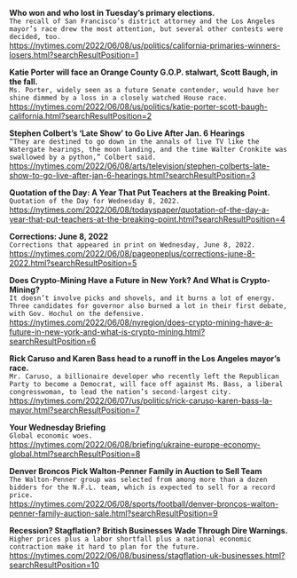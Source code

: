 **Who won and who lost in Tuesday’s primary elections.**\
`The recall of San Francisco’s district attorney and the Los Angeles mayor’s race drew the most attention, but several other contests were decided, too.`\
https://nytimes.com/2022/06/08/us/politics/california-primaries-winners-losers.html?searchResultPosition=1

**Katie Porter will face an Orange County G.O.P. stalwart, Scott Baugh, in the fall.**\
`Ms. Porter, widely seen as a future Senate contender, would have her shine dimmed by a loss in a closely watched House race.`\
https://nytimes.com/2022/06/08/us/politics/katie-porter-scott-baugh-california.html?searchResultPosition=2

**Stephen Colbert’s ‘Late Show’ to Go Live After Jan. 6 Hearings**\
`“They are destined to go down in the annals of live TV like the Watergate hearings, the moon landing, and the time Walter Cronkite was swallowed by a python,” Colbert said.`\
https://nytimes.com/2022/06/08/arts/television/stephen-colberts-late-show-to-go-live-after-jan-6-hearings.html?searchResultPosition=3

**Quotation of the Day: A Year That Put Teachers at the Breaking Point.**\
`Quotation of the Day for Wednesday 8, 2022.`\
https://nytimes.com/2022/06/08/todayspaper/quotation-of-the-day-a-year-that-put-teachers-at-the-breaking-point.html?searchResultPosition=4

**Corrections: June 8, 2022**\
`Corrections that appeared in print on Wednesday, June 8, 2022.`\
https://nytimes.com/2022/06/08/pageoneplus/corrections-june-8-2022.html?searchResultPosition=5

**Does Crypto-Mining Have a Future in New York? And What is Crypto-Mining?**\
`It doesn’t involve picks and shovels, and it burns a lot of energy. Three candidates for governor also burned a lot in their first debate, with Gov. Hochul on the defensive.`\
https://nytimes.com/2022/06/08/nyregion/does-crypto-mining-have-a-future-in-new-york-and-what-is-crypto-mining.html?searchResultPosition=6

**Rick Caruso and Karen Bass head to a runoff in the Los Angeles mayor’s race.**\
`Mr. Caruso, a billionaire developer who recently left the Republican Party to become a Democrat, will face off against Ms. Bass, a liberal congresswoman, to lead the nation’s second-largest city.`\
https://nytimes.com/2022/06/07/us/politics/rick-caruso-karen-bass-la-mayor.html?searchResultPosition=7

**Your Wednesday Briefing**\
`Global economic woes.`\
https://nytimes.com/2022/06/08/briefing/ukraine-europe-economy-global.html?searchResultPosition=8

**Denver Broncos Pick Walton-Penner Family in Auction to Sell Team**\
`The Walton-Penner group was selected from among more than a dozen bidders for the N.F.L. team, which is expected to sell for a record price.`\
https://nytimes.com/2022/06/08/sports/football/denver-broncos-walton-penner-family-auction-sale.html?searchResultPosition=9

**Recession? Stagflation? British Businesses Wade Through Dire Warnings.**\
`Higher prices plus a labor shortfall plus a national economic contraction make it hard to plan for the future.`\
https://nytimes.com/2022/06/08/business/stagflation-uk-businesses.html?searchResultPosition=10

